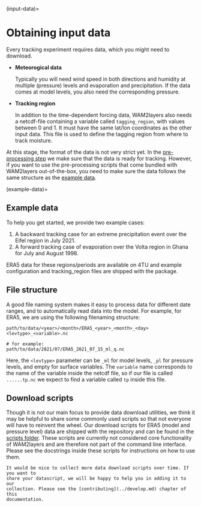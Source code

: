 
(input-data)=
# Obtaining input data

Every tracking experiment requires data, which you might need to download.

* **Meteorogical data**

    Typically you will need wind speed in both directions and humidity at multiple
    (pressure) levels and evaporation and precipitation. If the data comes at model
    levels, you also need the corresponding pressure.


* **Tracking region**

    In addition to the time-dependent forcing data, WAM2layers also needs a
    netcdf-file containing a variable called `tagging_region`, with values between 0
    and 1. It must have the same lat/lon coordinates as the other input data. This
    file is used to define the tagging region from where to track moisture.

At this stage, the format of the data is not very strict yet. In the
[pre-processing step](./preprocess) we make sure that the data is ready for
tracking. However, if you want to use the pre-processing scripts that come
bundled with WAM2layers out-of-the-box, you need to make sure the data follows
the same structure as the [example data](example-data).

(example-data)=
## Example data

To help you get started, we provide two example cases:

1. A backward tracking case for an extreme precipitation event over the Eifel
   region in July 2021.
2. A forward tracking case of evaporation over the Volta region in
   Ghana for July and August 1998.

ERA5 data for these regions/periods are available on 4TU and example
configuration and tracking_region files are shipped with the package.

## File structure

A good file naming system makes it easy to process data for different date
ranges, and to automatically read data into the model. For example, for ERA5, we
are using the following filenaming structure:

```
path/to/data/<year>/<month>/ERA5_<year>_<month>_<day><levtype>_<variable>.nc

# for example:
path/to/data/2021/07/ERA5_2021_07_15_ml_q.nc
```

Here, the `<levtype>` parameter can be `_ml` for model levels, `_pl` for
pressure levels, and empty for surface variables. The `variable` name
corresponds to the name of the variable inside the netcdf file, so if our file
is called `......tp.nc` we expect to find a variable called `tp` inside this
file.

## Download scripts

Though it is not our main focus to provide data download utilities, we think it
may be helpful to share some commonly used scripts so that not everyone will
have to reinvent the wheel. Our download scripts for ERA5 (model and pressure
level) data are shipped with the repository and can be found in the [scripts
folder](https://github.com/WAM2layers/WAM2layers/tree/master/scripts). These
scripts are currently not considered core functionality of WAM2layers and are
therefore not part of the command line interface. Please see the docstrings
inside these scripts for instructions on how to use them.

```{note}
It would be nice to collect more data download scripts over time. If you want to
share your datascript, we will be happy to help you in adding it to our
collection. Please see the [contributing](../develop.md) chapter of this
documentation.
```

